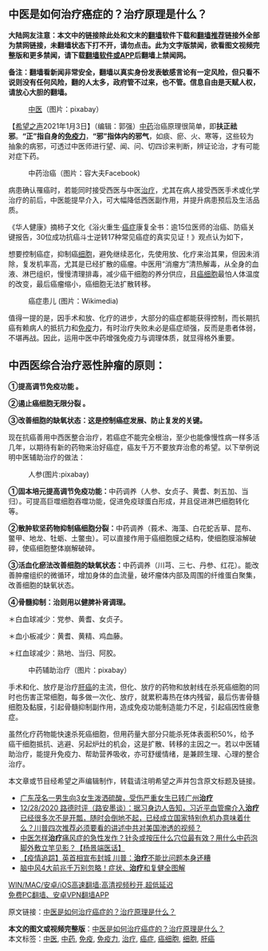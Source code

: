  <h2>中医是如何治疗癌症的？治疗原理是什么？</h2> <p class="notice"><b>大陆网友注意：本文中的链接除此处和文末的<a href="https://github.com/bannedbook/fanqiang" >翻墙</a>软件下载和<a href="https://github.com/killgcd/justmysocks/blob/master/README.md">翻墙推荐</a>链接外全部为禁网链接，未翻墙状态下打不开，请勿点击。此为文字版禁闻，欲看图文视频完整版和更多禁闻，请下载<a href="https://github.com/bannedbook/fanqiang">翻墙软件或APP</a>后翻墙上禁闻网。</p><p>备注：翻墙看新闻非常安全，翻墙以真实身份发表敏感言论有一定风险，但只看不说则没有任何风险，翻的人太多，政府管不过来，也不管。信息自由是天赋人权，请放心大胆的翻墙。</b></p>  <div class="entry"> <figure> <p><figcaption><a href="https://www.bannedbook.org/bnews/tag/%e4%b8%ad%e5%8c%bb/" class="st_tag internal_tag" rel="tag" title="标签 中医 下的日志">中医</a>（图片：pixabay）</figcaption></figure> <p>【<span class='wp_keywordlink_affiliate'><a href="https://www.soundofhope.org" title="希望之声" target="_blank">希望之声</a></span>2021年1月3日】（编辑：郭强）<a href="https://www.bannedbook.org/bnews/tag/%E4%B8%AD%E8%8D%AF/" class="st_tag internal_tag" rel="tag" title="标签 中药 下的日志">中药</a>治癌原理很简单，即<strong>扶正祛邪</strong>。<strong>“正”指自身的<a href="https://www.bannedbook.org/bnews/tag/%E5%85%8D%E7%96%AB%E5%8A%9B/" class="st_tag internal_tag" rel="tag" title="标签 免疫力 下的日志">免疫力</a></strong>，<strong>“邪”指体内的邪气</strong>，如痰、瘀、火、寒等，这些较为抽象的病邪，可透过中医师进行望、闻、问、切四诊来判断，辨证论治，才有可能对症下药。</p> <figure><figcaption>中药治癌（图片：容大夫Facebook)</figcaption></figure> <p>病患确认罹癌时，若能同时接受西医与中医<a href="https://www.bannedbook.org/bnews/tag/%e6%b2%bb%e7%96%97/" class="st_tag internal_tag" rel="tag" title="标签 治疗 下的日志">治疗</a>，尤其在病人接受西医手术或化学治疗的前后，中医能提早介入，可大幅降低西医副作用，并提升病患预后及生活品质。</p> <p>《华人健康》摘柿子文化《浴火重生‧<a href="https://www.bannedbook.org/bnews/tag/%e7%99%8c%e7%97%87/" class="st_tag internal_tag" rel="tag" title="标签 癌症 下的日志">癌症</a>康复全书：逾15位医师的治癌、防癌关键报告，30位成功抗癌斗士逆转17种常见癌症的真实见证！》观点认为如下，</p> <p>想要控制癌症，抑制癌<a href="https://www.bannedbook.org/bnews/tag/%E7%BB%86%E8%83%9E/" class="st_tag internal_tag" rel="tag" title="标签 细胞 下的日志">细胞</a>，避免继续恶化，先使用放、化疗来治其果，但因未消除，复发机率高，尤其是已经扩散的癌瘤。中医用“消瘤方”清热解毒，从全身的血液、淋巴组织，慢慢清理排毒，减少癌干细胞的养分供应，且<a href="https://www.bannedbook.org/bnews/tag/%e7%99%8c%e7%bb%86%e8%83%9e/" class="st_tag internal_tag" rel="tag" title="标签 癌细胞 下的日志">癌细胞</a>最怕人体温度的改变，最后癌瘤缩小，癌细胞无法扩散转移。</p> <figure><figcaption>癌症患儿 (图片：Wikimedia)</figcaption></figure> <p>值得一提的是，因手术和放、化疗的进步，大部分的癌症都能获得控制，而长期抗癌有赖病人的抵抗力和<a href="https://www.bannedbook.org/bnews/tag/%E5%85%8D%E7%96%AB/" class="st_tag internal_tag" rel="tag" title="标签 免疫 下的日志">免疫</a>力，有时治疗失败未必是癌症顽强，反而是患者体弱，不堪再战。因此，运用中医中药增强免疫力与调理体质，就显得格外重要。</p>  <h2>中西医综合治疗恶性肿瘤的原则：</h2> <p><strong>①提高调节免疫功能 。</strong></p> <p><strong>②遏止癌细胞无限分裂 。</strong></p> <p><strong>③改善细胞的缺氧状态：这是控制癌症发展、防止复发的关键。</strong></p> <p>现在抗癌善用中西医整合治疗，若癌症不能完全根治，至少也能像慢性病一样多活几年，以期待有新的药物来治好癌症，癌友千万不要放弃治愈的希望。以下举例说明中医辅助治疗的做法：</p> <figure><figcaption>人参(图片:pixabay)</figcaption></figure> <p><strong>①固本培元提高调节免疫功能：</strong>中药调养（人参、女贞子、黄耆、刺五加、当归）。可提高巨噬细胞吞噬功能，促进免疫球蛋白形成，并且促进淋巴细胞转化等。</p>  <p><strong>②散肿软坚药物抑制癌细胞分裂：</strong>中药调养（莪术、海藻、白花蛇舌草、昆布、鳖甲、地龙、牡蛎、土鳖虫）。可以直接作用于癌细胞膜之结构，使细胞膜溶解破碎，使癌细胞整体崩解破碎。</p> <p><strong>③活血化瘀法改善细胞的缺氧状态：</strong>中药调养（川芎、三七、丹参、红花）。能改善肿瘤组织的微循环，增加身体的血流量，破坏瘤体内部及周围的纤维蛋白聚集，改善细胞的缺氧状态。</p> <p><strong>④骨髓抑制：治则用以健脾补肾调理。</strong></p> <p>＊白血球减少：党参、黄耆、女贞子。</p> <p>＊血小板减少：黄耆、黄精、鸡血藤。</p>  <p>＊红血球减少：熟地、当归、阿胶。</p> <figure><figcaption>中药辅助治疗（图片：pixabay）</figcaption></figure> <p>手术和化、放疗是治疗<a href="https://www.bannedbook.org/bnews/tag/%E8%82%9D%E7%99%8C/" class="st_tag internal_tag" rel="tag" title="标签 肝癌 下的日志">肝癌</a>的主流，但化、放疗的药物和放射线在杀死癌细胞的同时也伤害正常细胞，每多做一次化、放疗，就累积毒热在体内残留，最后伤害骨髓细胞及黏膜，引起骨髓抑制副作用，造成免疫功能制造能力不足，引起癌因性疲惫症。</p> <p>虽然化疗药物能快速杀死癌细胞，但用药量大部分只能杀死体表面积50%，给予癌干细胞抵抗、逃避、另起炉灶的机会，这是扩散、转移的主因之一。若以中医辅助治疗，能提升免疫力、帮助营养吸收，亦可舒缓情绪，是兼顾生理、心理的整合治疗。</p> <p>本文章或节目经希望之声编辑制作，转载请注明希望之声并包含原文标题及链接。</p> <ul class='op-related-articles' title='相关阅读'> <li><a href='https://www.bannedbook.org/bnews/baitai/20201230/1457666.html' target='_blank'>广东茂名一男生向3女生泼洒硫酸，受伤严重女生已转广州<b>治疗</b></a></li> <li><a href='https://www.bannedbook.org/bnews/bannedvideo/20201228/1456623.html' target='_blank'>12/28/2020 路德时评（路安墨谈）：据习身边人告知，习近平血管瘤介入<b>治疗</b>已经很多次不是开瓢，随时会倒地不起，已经成立国家特别危机办意味着什么？川普四次推荐必须要看的讲述中共对美国渗透的视频？</a></li> <li><a href='https://www.bannedbook.org/bnews/bannedvideo/20201226/1455154.html' target='_blank'>中医怎样<b>治疗</b>痛风症的急性发作？针灸或按压什么穴位最有效？用什么中药泡脚外敷立竿见影？【杨景端医话】</a></li> <li><a href='https://www.bannedbook.org/bnews/comments/20201222/1452402.html' target='_blank'>【疫情追踪】英首相宣布封城 川普：<b>治疗</b>不能比问题本身还糟</a></li> <li><a href='https://www.bannedbook.org/bnews/lifebaike/20201221/1452159.html' target='_blank'>脑中风4大前兆千万别忽略！症状、<b>治疗</b>和复健全图解</a></li> </ul> <p class="texttj"> <a href="https://www.bannedbook.org/forum23/topic22702.html" target="_blank">WIN/MAC/安卓/iOS高速翻墙:高清视频秒开,超低延迟</a><br/> <a href="https://github.com/bannedbook/fanqiang/wiki/%E7%A6%81%E9%97%BB%E7%BD%91%E5%AE%89%E5%8D%93%E7%BF%BB%E5%A2%99%E6%96%B0%E9%97%BBAPP" target="_blank">免费PC翻墙、安卓VPN翻墙APP</a></p><p>原文链接：<a class="src_link"  href="https://www.soundofhope.org/post/452299" target="_blank">中医是如何治疗癌症的？治疗原理是什么？</a></p> <a name='sharetosocial'></a>       <div><b>本文的图文或视频完整版</b>：<a href='https://www.bannedbook.org/bnews/comments/20210103/1460305.html'>中医是如何治疗癌症的？治疗原理是什么？</a></div>  </div><!--END ENTRY--> <div class="postfooter"> <div>本文标签：<a href="https://www.bannedbook.org/bnews/tag/%e4%b8%ad%e5%8c%bb/" rel="tag">中医</a>, <a href="https://www.bannedbook.org/bnews/tag/%E4%B8%AD%E8%8D%AF/" rel="tag">中药</a>, <a href="https://www.bannedbook.org/bnews/tag/%E5%85%8D%E7%96%AB/" rel="tag">免疫</a>, <a href="https://www.bannedbook.org/bnews/tag/%E5%85%8D%E7%96%AB%E5%8A%9B/" rel="tag">免疫力</a>, <a href="https://www.bannedbook.org/bnews/tag/%e6%b2%bb%e7%96%97/" rel="tag">治疗</a>, <a href="https://www.bannedbook.org/bnews/tag/%e7%99%8c%e7%97%87/" rel="tag">癌症</a>, <a href="https://www.bannedbook.org/bnews/tag/%e7%99%8c%e7%bb%86%e8%83%9e/" rel="tag">癌细胞</a>, <a href="https://www.bannedbook.org/bnews/tag/%E7%BB%86%E8%83%9E/" rel="tag">细胞</a>, <a href="https://www.bannedbook.org/bnews/tag/%E8%82%9D%E7%99%8C/" rel="tag">肝癌</a></div>  </div><!--END POSTFOOTER--> 
